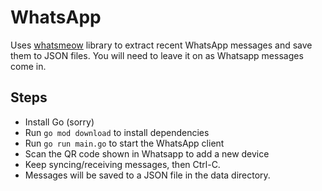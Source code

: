 # WhatsApp

Uses [whatsmeow](https://github.com/tulir/whatsmeow) library to extract recent WhatsApp messages and save them to JSON files. You will need to leave it on as Whatsapp messages come in.

## Steps

- Install Go (sorry)
- Run `go mod download` to install dependencies
- Run `go run main.go` to start the WhatsApp client
- Scan the QR code shown in Whatsapp to add a new device
- Keep syncing/receiving messages, then Ctrl-C.
- Messages will be saved to a JSON file in the data directory.
